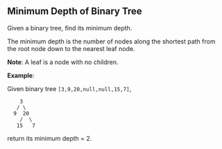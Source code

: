Minimum Depth of Binary Tree
---

Given a binary tree, find its minimum depth.

The minimum depth is the number of nodes along the shortest path from the root node down to the nearest leaf node.

__Note__: A leaf is a node with no children.

__Example__:

Given binary tree `[3,9,20,null,null,15,7]`,

```
    3
   / \
  9  20
    /  \
   15   7
```

return its minimum depth = 2.
